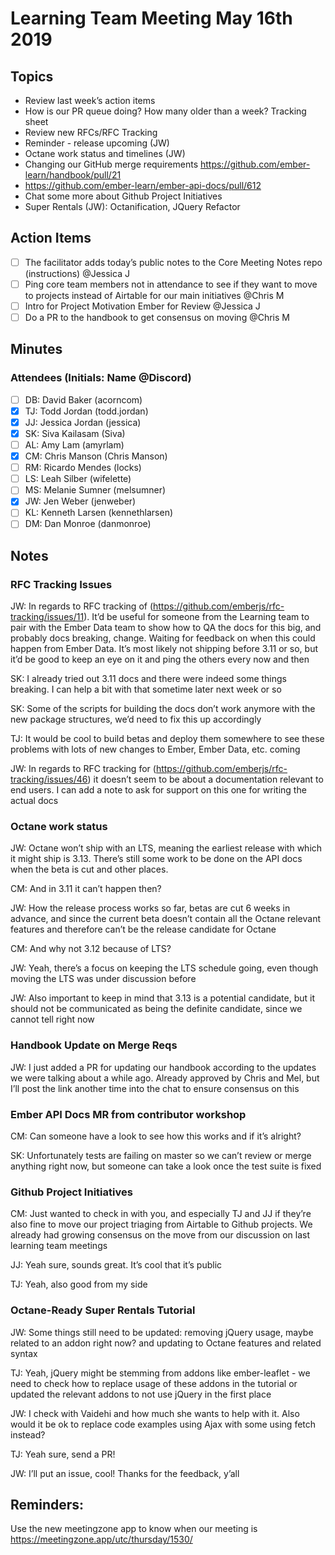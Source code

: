 # Learning Team Meeting May 16th 2019

## Topics
- Review last week’s action items
- How is our PR queue doing? How many older than a week? Tracking sheet
- Review new RFCs/RFC Tracking
- Reminder - release upcoming (JW)
- Octane work status and timelines (JW)
- Changing our GitHub merge requirements https://github.com/ember-learn/handbook/pull/21
- https://github.com/ember-learn/ember-api-docs/pull/612
- Chat some more about Github Project Initiatives
- Super Rentals (JW): Octanification, JQuery Refactor


## Action Items
- [ ] The facilitator adds today’s public notes to the Core Meeting Notes repo (instructions) @Jessica J
- [ ] Ping core team members not in attendance to see if they want to move to projects instead of Airtable for our main initiatives @Chris M
- [ ] Intro for Project Motivation Ember for Review @Jessica J
- [ ] Do a PR to the handbook to get consensus on moving  @Chris M

## Minutes

### Attendees (Initials: Name @Discord)
- [ ] DB: David Baker (acorncom)
- [x] TJ: Todd Jordan (todd.jordan)
- [x] JJ: Jessica Jordan (jessica)
- [x] SK: Siva Kailasam (Siva)
- [ ] AL: Amy Lam (amyrlam)
- [x] CM: Chris Manson (Chris Manson)
- [ ] RM: Ricardo Mendes (locks)
- [ ] LS: Leah Silber (wifelette)
- [ ] MS: Melanie Sumner (melsumner)
- [x] JW: Jen Weber (jenweber)
- [ ] KL: Kenneth Larsen (kennethlarsen)
- [ ] DM: Dan Monroe (danmonroe)

## Notes

### RFC Tracking Issues
JW: In regards to RFC tracking of (https://github.com/emberjs/rfc-tracking/issues/11). It’d be useful for someone from the Learning team to pair with the Ember Data team to show how to QA the docs for this big, and probably docs breaking, change. Waiting for feedback on when this could happen from Ember Data. It’s most likely not shipping before 3.11 or so, but it’d be good to keep an eye on it and ping the others every now and then

SK: I already tried out 3.11 docs and there were indeed some things breaking. I can help a bit with that sometime later next week or so

SK: Some of the scripts for building the docs don’t work anymore with the new package structures, we’d need to fix this up accordingly

TJ: It would be cool to build betas and deploy them somewhere to see these problems with lots of new changes to Ember, Ember Data, etc. coming

JW: In regards to RFC tracking for (https://github.com/emberjs/rfc-tracking/issues/46) it doesn’t seem to be about a documentation relevant to end users. I can add a note to ask for support on this one for writing the actual docs

### Octane work status
JW: Octane won’t ship with an LTS, meaning the earliest release with which it might ship is 3.13. There’s still some work to be done on the API docs when the beta is cut and other places.

CM: And in 3.11 it can’t happen then?

JW: How the release process works so far, betas are cut 6 weeks in advance, and since the current beta doesn’t contain all the Octane relevant features and therefore can’t be the release candidate for Octane

CM: And why not 3.12 because of LTS?

JW: Yeah, there’s a focus on keeping the LTS schedule going, even though moving the LTS was under discussion before

JW: Also important to keep in mind that 3.13 is a potential candidate, but it should not be communicated as being the definite candidate, since we cannot tell right now

### Handbook Update on Merge Reqs
JW: I just added a PR for updating our handbook according to the updates we were talking about a while ago. Already approved by Chris and Mel, but I’ll post the link another time into the chat to ensure consensus on this

### Ember API Docs MR from contributor workshop
CM: Can someone have a look to see how this works and if it’s alright?

SK: Unfortunately tests are failing on master so we can’t review or merge anything right now, but someone can take a look once the test suite is fixed

### Github Project Initiatives
CM: Just wanted to check in with you, and especially TJ and JJ if they’re also fine to move our project triaging from Airtable to Github projects. We already had growing consensus on the move from our discussion on last learning team meetings

JJ: Yeah sure, sounds great. It’s cool that it’s public

TJ: Yeah, also good from my side

### Octane-Ready Super Rentals Tutorial
JW: Some things still need to be updated: removing jQuery usage, maybe related to an addon right now? and updating to Octane features and related syntax

TJ: Yeah, jQuery might be stemming from addons like ember-leaflet - we need to check how to replace usage of these addons in the tutorial or updated the relevant addons to not use jQuery in the first place

JW: I check with Vaidehi and how much she wants to help with it. Also would it be ok to replace code examples using Ajax with some using fetch instead?

TJ: Yeah sure, send a PR!

JW: I’ll put an issue, cool! Thanks for the feedback, y’all


## Reminders:

Use the new meetingzone app to know when our meeting is https://meetingzone.app/utc/thursday/1530/
